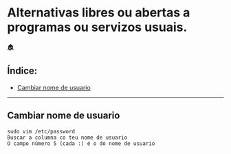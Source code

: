 # Alternativas libres ou abertas a programas ou servizos usuais.

[:house:](readme.md)

## Índice:
* [Cambiar nome de usuario](minitutos.md#Cambiar-nome-de-usuario)

------

## Cambiar nome de usuario
	sudo vim /etc/password
	Buscar a columna co teu nome de usuario
	O campo número 5 (cada :) é o do nome de usuario
